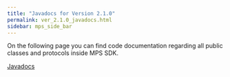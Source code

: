 ```yaml
---
title: "Javadocs for Version 2.1.0"
permalink: ver_2.1.0_javadocs.html
sidebar: mps_side_bar
---
```

On the following page you can find code documentation regarding all public classes and protocols inside MPS SDK.

<a  href="docs/Android/Ver.2.1.0/javadoc/index.html">Javadocs</a>

